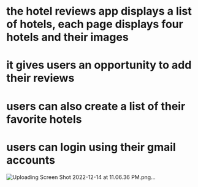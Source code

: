 # the hotel reviews app displays a list of hotels, each page displays four hotels and their images

# it gives users an opportunity to add their reviews

# users can also create a list of their favorite hotels

# users can login using their gmail accounts

![Uploading Screen Shot 2022-12-14 at 11.06.36 PM.png…]()
